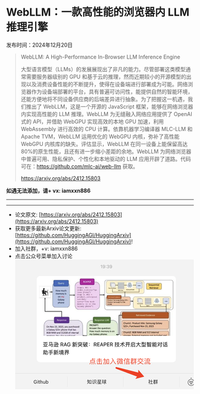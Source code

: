 # WebLLM：一款高性能的浏览器内 LLM 推理引擎
发布时间：2024年12月20日


> WebLLM: A High-Performance In-Browser LLM Inference Engine
>
> 大型语言模型（LLMs）的发展展现出了非凡的能力。尽管部署这类模型通常需要服务器级别的 GPU 和基于云的推理，然而近期较小的开源模型的出现以及消费设备性能的不断提升，使得在设备端进行部署成为可能。网络浏览器作为设备端部署的平台，具有普遍可访问性，能提供自然的智能环境，还能方便地将不同设备供应商的后端差异进行抽象。为了把握这一机遇，我们推出了 WebLLM，这是一个开源的 JavaScript 框架，能够在网络浏览器内实现高性能的 LLM 推理。WebLLM 为无缝融入网络应用提供了 OpenAI 式的 API，并借助 WebGPU 实现高效的本地 GPU 加速，利用 WebAssembly 进行高效的 CPU 计算。依靠机器学习编译器 MLC-LLM 和 Apache TVM，WebLLM 运用优化的 WebGPU 内核，弥补了高性能 WebGPU 内核库的缺失。评估显示，WebLLM 在同一设备上能保留高达 80%的原生性能，且还有进一步缩小差距的余地。WebLLM 为网络浏览器中普遍可用、隐私保护、个性化和本地驱动的 LLM 应用开辟了道路。代码可在：https://github.com/mlc-ai/web-llm 获取。
>
> https://arxiv.org/abs/2412.15803

**如遇无法添加，请+ vx: iamxxn886**
<hr />


<hr />

- 论文原文: [https://arxiv.org/abs/2412.15803](https://arxiv.org/abs/2412.15803)
- 获取更多最新Arxiv论文更新: [https://github.com/HuggingAGI/HuggingArxiv](https://github.com/HuggingAGI/HuggingArxiv)!
- 加入社群，+v: iamxxn886
- 点击公众号菜单加入讨论
![](https://raw.githubusercontent.com/HuggingAGI/wx_assets/main/2024/07/31/1722434818326-94339e92-22f1-4472-9d27-fed232f70b5d.jpeg)